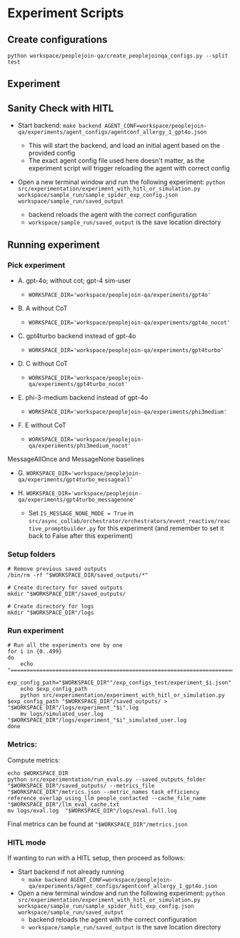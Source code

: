 # Experiment Scripts

## Create configurations
`python workspace/peoplejoin-qa/create_peoplejoinqa_configs.py --split test`


## Experiment

## Sanity Check with HITL
- Start backend:
`make backend AGENT_CONF=workspace/peoplejoin-qa/experiments/agent_configs/agentconf_allergy_1_gpt4o.json`
    - This will start the backend, and load an initial agent based on the provided config
    - The exact agent config file used here doesn't matter, as the experiment script will trigger reloading the agent with correct config

- Open a new terminal window and run the following experiment: 
`python src/experimentation/experiment_with_hitl_or_simulation.py workspace/sample_run/sample_spider_exp_config.json workspace/sample_run/saved_output`
    - backend reloads the agent with the correct configuration
    - `workspace/sample_run/saved_output` is the save location directory


## Running experiment

### Pick experiment

- A. gpt-4o; without cot; gpt-4 sim-user
  - `WORKSPACE_DIR='workspace/peoplejoin-qa/experiments/gpt4o'`

- B. A without CoT
  - `WORKSPACE_DIR='workspace/peoplejoin-qa/experiments/gpt4o_nocot'`

- C. gpt4turbo backend instead of gpt-4o
  - `WORKSPACE_DIR='workspace/peoplejoin-qa/experiments/gpt4turbo'`

- D. C without CoT
  - `WORKSPACE_DIR='workspace/peoplejoin-qa/experiments/gpt4turbo_nocot'`

- E. phi-3-medium backend instead of gpt-4o
  - `WORKSPACE_DIR='workspace/peoplejoin-qa/experiments/phi3medium'`

- F. E without CoT
  - `WORKSPACE_DIR='workspace/peoplejoin-qa/experiments/phi3medium_nocot'`  


MessageAllOnce and MessageNone baselines
- G. `WORKSPACE_DIR='workspace/peoplejoin-qa/experiments/gpt4turbo_messageall'`

- H. `WORKSPACE_DIR='workspace/peoplejoin-qa/experiments/gpt4turbo_messagenone'`
  - Set `IS_MESSAGE_NONE_MODE = True` in `src/async_collab/orchestrator/orchestrators/event_reactive/reactive_promptbuilder.py` for this experiment (and remember to set it back to False after this experiment)


### Setup folders
```
# Remove previous saved outputs
/bin/rm -rf "$WORKSPACE_DIR/saved_outputs/*"

# Create directory for saved outputs
mkdir "$WORKSPACE_DIR"/saved_outputs/

# Create directory for logs
mkdir "$WORKSPACE_DIR"/logs
```

### Run experiment

```
# Run all the experiments one by one
for i in {0..499}
do
    echo "======================================================================>>>>>>>>>>>>>>>>>>>>"
    exp_config_path="$WORKSPACE_DIR""/exp_configs_test/experiment_$i.json"
    echo $exp_config_path
    python src/experimentation/experiment_with_hitl_or_simulation.py $exp_config_path "$WORKSPACE_DIR"/saved_outputs/ > "$WORKSPACE_DIR"/logs/experiment_"$i".log
    mv logs/simulated_user.log "$WORKSPACE_DIR"/logs/experiment_"$i"_simulated_user.log
done
```


### Metrics:

Compute metrics:

```
echo $WORKSPACE_DIR
python src/experimentation/run_evals.py --saved_outputs_folder "$WORKSPACE_DIR"/saved_outputs/ --metrics_file "$WORKSPACE_DIR"/metrics.json --metric_names task_efficiency reference_overlap_using_llm people_contacted --cache_file_name "$WORKSPACE_DIR"/llm_eval_cache.txt
mv logs/eval.log  "$WORKSPACE_DIR"/logs/eval.full.log
```

Final metrics can be found at `"$WORKSPACE_DIR"/metrics.json`


### HITL mode
If wanting to run with a HITL setup, then proceed as follows:
- Start backend if not already running
  - `make backend AGENT_CONF=workspace/peoplejoin-qa/experiments/agent_configs/agentconf_allergy_1_gpt4o.json`
- Open a new terminal window and run the following experiment: 
`python src/experimentation/experiment_with_hitl_or_simulation.py workspace/sample_run/sample_spider_hitl_exp_config.json workspace/sample_run/saved_output`
    - backend reloads the agent with the correct configuration
    - `workspace/sample_run/saved_output` is the save location directory


